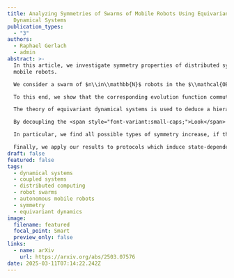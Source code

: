 ```yaml
---
title: Analyzing Symmetries of Swarms of Mobile Robots Using Equivariant
  Dynamical Systems
publication_types:
  - "3"
authors:
  - Raphael Gerlach
  - admin
abstract: >-
  In this article, we investigate symmetry properties of distributed systems of
  mobile robots.

  We consider a swarm of $n\\in\\mathbb{N}$ robots in the $\\mathcal{OBLOT}$ model and analyze their collective $\\mathcal{F}$<span style="font-variant:small-caps;">sync</span> dynamics using equivariant dynamical systems theory.

  To this end, we show that the corresponding evolution function commutes with rotational and reflective transformations of $\\mathbb{R}^2$. These form a group that is isomorphic to $\\mathbf{O}(2) \\times S\_n$, the product group of the orthogonal group and the permutation on $n$ elements.

  The theory of equivariant dynamical systems is used to deduce a hierarchy along which symmetries of a robot swarm can potentially increase following an arbitrary protocol.

  By decoupling the <span style="font-variant:small-caps;">Look</span> phase from the <span style="font-variant:small-caps;">Compute</span> and <span style="font-variant:small-caps;">Move</span> phases in the mathematical description of an <span style="font-variant:small-caps;">LCM</span> cycle, this hierarchy can be characterized in terms of automorphisms of connectivity graphs. 

  In particular, we find all possible types of symmetry increase, if the decoupled <span style="font-variant:small-caps;">Compute</span> and <span style="font-variant:small-caps;">Move</span> phase is invertible. 

  Finally, we apply our results to protocols which induce state-dependent linear dynamics, where the reduced system consisting of only the <span style="font-variant:small-caps;">Compute</span> and <span style="font-variant:small-caps;">Move</span> phase is linear.
draft: false
featured: false
tags:
  - dynamical systems
  - coupled systems
  - distributed computing
  - robot swarms
  - autonomous mobile robots
  - symmetry
  - equivariant dynamics
image:
  filename: featured
  focal_point: Smart
  preview_only: false
links:
  - name: arXiv
    url: https://arxiv.org/abs/2503.07576
date: 2025-03-11T07:14:22.242Z
---
```

